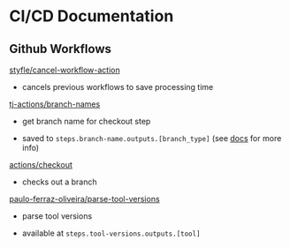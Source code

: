 # CI/CD Documentation

## Github Workflows

[styfle/cancel-workflow-action](https://github.com/styfle/cancel-workflow-action)

* cancels previous workflows to save processing time

[tj-actions/branch-names](https://github.com/tj-actions/branch-names)

* get branch name for checkout step

* saved to `steps.branch-name.outputs.[branch_type]`
  (see [docs](https://github.com/tj-actions/branch-names#usage) for more info)

[actions/checkout](https://github.com/actions/checkout)

* checks out a branch

[paulo-ferraz-oliveira/parse-tool-versions](https://github.com/paulo-ferraz-oliveira/parse-tool-versions)

* parse tool versions

* available at `steps.tool-versions.outputs.[tool]`
